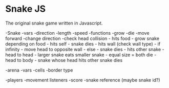 <h1>Snake JS</h1>
<p>The original snake game written in Javascript.</p>

-Snake
    -vars
        -direction
        -length
        -speed
    -functions
        -grow
        -die
        -move forward
        -change direction
        -check head collision
            - hits food
              - grow snake depending on food
            - hits self
              - snake dies
            - hits wall (check wall type)
              - if infinity
                - move head to opposite wall
              - else
                - snake dies
            - hits other snake
              - head to head
                - larger snake eats smaller snake
                - equal size = both die
              - head to body
                - snake whose head hits other snake dies

-arena
    -vars
        -cells
        -border type
    

-players
    -movement listeners
    -score
    -snake reference (maybe snake id?)